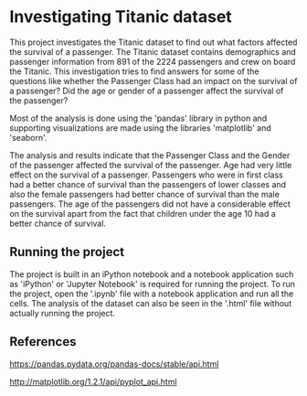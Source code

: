 # Investigating Titanic dataset
This project investigates the Titanic dataset to find out what factors affected the survival of a passenger. The Titanic dataset contains demographics and passenger information from 891 of the 2224 passengers and crew on board the Titanic. This investigation tries to find answers for some of the questions like whether the Passenger Class had an impact on the survival of a passenger? Did the age or gender of a passenger affect the survival of the passenger? 

Most of the analysis is done using the 'pandas' library in python and supporting visualizations are made using the libraries 'matplotlib' and 'seaborn'. 

The analysis and results indicate that the Passenger Class and the Gender of the passenger affected the survival of the passenger. Age had very little effect on the survival of a passenger. Passengers who were in first class had a better chance of survival than the passengers of lower classes and also the female passengers had better chance of survival than the male passengers. The age of the passengers did not have a considerable effect on the survival apart from the fact that children under the age 10 had a better chance of survival.

## Running the project
The project is built in an iPython notebook and a notebook application such as 'iPython' or 'Jupyter Notebook' is required for running the project. To run the project, open the '.ipynb' file with a notebook application and run all the cells. The analysis of the dataset can also be seen in the '.html' file without actually running the project.

## References
https://pandas.pydata.org/pandas-docs/stable/api.html

http://matplotlib.org/1.2.1/api/pyplot_api.html
